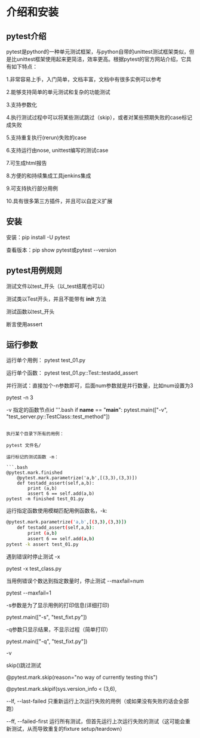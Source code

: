 # 介绍和安装

## pytest介绍

pytest是python的一种单元测试框架，与python自带的unittest测试框架类似，但是比unittest框架使用起来更简洁，效率更高。根据pytest的官方网站介绍，它具有如下特点：

1.非常容易上手，入门简单，文档丰富，文档中有很多实例可以参考

2.能够支持简单的单元测试和复杂的功能测试

3.支持参数化

4.执行测试过程中可以将某些测试跳过（skip），或者对某些预期失败的case标记成失败

5.支持重复执行(rerun)失败的case

6.支持运行由nose, unittest编写的测试case

7.可生成html报告

8.方便的和持续集成工具jenkins集成

9.可支持执行部分用例

10.具有很多第三方插件，并且可以自定义扩展

## 安装

安装：pip install -U pytest

查看版本：pip show pytest或pytest --version

## pytest用例规则

测试文件以test_开头（以_test结尾也可以）

测试类以Test开头，并且不能带有 __init__ 方法

测试函数以test_开头

断言使用assert

## 运行参数

运行单个用例：
pytest test_01.py

运行单个函数：
pytest test_01.py::Test::testadd_assert

并行测试：直接加个-n参数即可，后面num参数就是并行数量，比如num设置为3

pytest -n 3

-v 指定的函数节点id
'''.bash
if __name__ == "__main__":
    pytest.main(["-v", "test_server.py::TestClass::test_method"])

```

执行某个目录下所有的用例：

pytest 文件名/

运行标记的测试函数 -m：

```.bash
@pytest.mark.finished
    @pytest.mark.parametrize('a,b',[(3,3),(3,3)])
    def testadd_assert(self,a,b):
        print (a,b)
        assert 6 == self.add(a,b) 
pytest -m finished test_01.py
```

运行指定函数使用模糊匹配用例函数名，-k:

```.bash
@pytest.mark.parametrize('a,b',[(3,3),(3,3)])
    def testadd_assert(self,a,b):
        print (a,b)
        assert 6 == self.add(a,b) 
pytest -k assert test_01.py
```

遇到错误时停止测试 -x

pytest -x test_class.py

当用例错误个数达到指定数量时，停止测试 --maxfail=num

pytest --maxfail=1

-s参数是为了显示用例的打印信息(详细打印)

 pytest.main(["-s", "test_fixt.py"])

-q参数只显示结果，不显示过程（简单打印）

 pytest.main(["-q", "test_fixt.py"])

 -v 

skip()跳过测试

@pytest.mark.skip(reason="no way of currently testing this")

@pytest.mark.skipif(sys.version_info < (3,6),


--lf, --last-failed 只重新运行上次运行失败的用例（或如果没有失败的话会全部跑）

--ff, --failed-first 运行所有测试，但首先运行上次运行失败的测试（这可能会重新测试，从而导致重复的fixture 
setup/teardown）
